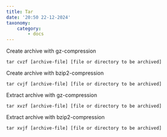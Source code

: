 ```yaml
---
title: Tar
date: '20:50 22-12-2024'
taxonomy:
    category:
        - docs
---
```


Create archive with gz-compression 

    tar cvzf [archive-file] [file or directory to be archived]

Create archive with bzip2-compression

    tar cvjf [archive-file] [file or directory to be archived]

Extract archive with gz-compression

    tar xvzf [archive-file] [file or directory to be archived]

Extract archive with bzip2-compression

    tar xvjf [archive-file] [file or directory to be archived]